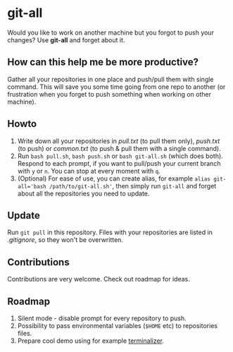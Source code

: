 # git-all

Would you like to work on another machine but you forgot to push your changes? Use **git-all** and forget about it.

## How can this help me be more productive?

Gather all your repositories in one place and push/pull them with single command. This will save you some time going from one repo to another (or frustration when you forget to push something when working on other machine).

## Howto

 1. Write down all your repositories in *pull.txt* (to pull them only), *push.txt* (to push) or *common.txt* (to push & pull them with a single command).
 2. Run `bash pull.sh`, `bash push.sh` or `bash git-all.sh` (which does both). Respond to each prompt, if you want to pull/push your current branch with `y` or `n`. You can stop at every moment with `q`.
 3. (Optional) For ease of use, you can create alias, for example `alias git-all='bash /path/to/git-all.sh'`, then simply run `git-all` and forget about all the repositories you need to update.
 
 ## Update
 
 Run `git pull` in this repository. Files with your repositories are listed in *.gitignore*, so they won't be overwritten.
 
 ## Contributions
 
 Contributions are very welcome. Check out roadmap for ideas.
 
 ## Roadmap
 
  1. Silent mode - disable prompt for every repository to push.
  2. Possibility to pass environmental variables (`$HOME` etc) to repositories files.
  3. Prepare cool demo using for example [terminalizer](https://github.com/faressoft/terminalizer).
